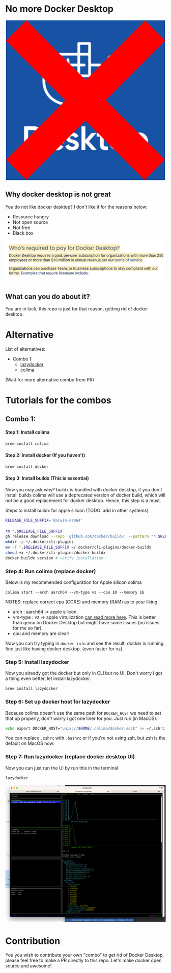 
# No more Docker Desktop

<p align="center">
  <img src="https://github.com/tikikun/rf_docker_desktop/raw/main/images/no_docker.png" />
</p>

## Why docker desktop is not great

You do not like docker desktop? I don't like it for the reasons below:
- Resource hungry
- Not open source
- Not free 
- Black box

![Not even close to free!](images/image.png)

## What can you do about it?

You are in luck, this repo is just for that reason, getting rid of docker desktop.

# Alternative
List of alternatives:
- Combo 1: 
  - [lazydocker](https://github.com/jesseduffield/lazydocker)
  - [colima](https://github.com/abiosoft/colima)

(Wait for more alternative combo from PR)

# Tutorials for the combos

## Combo 1:

#### Step 1: Install colima
```zsh
brew install colima
```
#### Step 2: Install docker (If you haven't)
```zsh
brew install docker
```
#### Step 3: Install buildx (This is essential)
Now you may ask why? buildx is bundled with docker desktop, if you don't install buildx colima will use a deprecated version of docker build, which will not be a good replacement for docker desktop. Hence, this step is a must.

Steps to install buildx for apple silicon (TODO: add in other systems)
```zsh
RELEASE_FILE_SUFFIX='darwin-arm64'

rm *.$RELEASE_FILE_SUFFIX
gh release download --repo 'github.com/docker/buildx' --pattern "*.$RELEASE_FILE_SUFFIX"
mkdir -p ~/.docker/cli-plugins
mv -f *.$RELEASE_FILE_SUFFIX ~/.docker/cli-plugins/docker-buildx
chmod +x ~/.docker/cli-plugins/docker-buildx
docker buildx version # verify installation
```

### Step 4: Run colima (replace docker)
Below is my recommended configuration for Apple silicon colima
```
colima start --arch aarch64 --vm-type vz --cpu 10 --memory 16
```
NOTES: replace correct cpu (CORE) and memory (RAM) as to your liking
- arch : aarch64 -> apple silicon
- vm-type : vz -> apple virtulization [can read more here](https://developer.apple.com/documentation/virtualization). This is better than qemu on Docker Desktop but might have some issues (no issues for me so far).
- cpu and memory are clear!

Now you can try typing in `docker info` and see the result, docker is running fine just like having docker desktop. (even faster for vz)

### Step 5: Install lazydocker
Now you already got the docker but only in CLI but no UI. Don't worry i got a thing even better, let install lazydocker.
```zsh
brew install lazydocker
```

### Step 6: Set up docker host for lazydocker
Because colima doesn't use the same path for `DOCKER_HOST` we need to set that up properly, don't worry i got one liner for you. Just run (in MacOS).
```zsh
echo export DOCKER_HOST="unix://$HOME/.colima/docker.sock" >> ~/.zshrc
```
You can replace `.zshrc` with `.bashrc` or if you're not using zsh, but zsh is the default on MacOS now.

### Step 7: Run lazydocker (replace docker desktop UI)
Now you can just run the UI by run this in the terminal
```zsh
lazydocker
```
![Lazy docker](/images/example_lazydocker.png)

# Contribution
You you wish to contribute your own "combo" to get rid of Docker Desktop, please feel free to make a PR directly to this repo. Let's make docker open source and awesome!